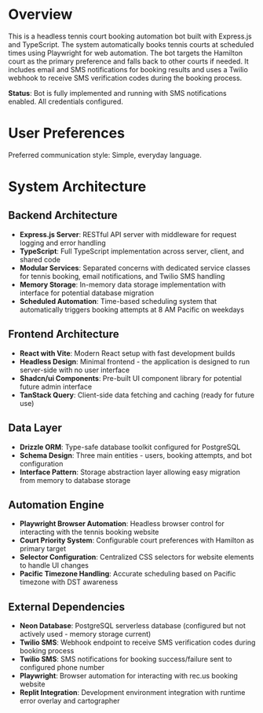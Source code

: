# Overview

This is a headless tennis court booking automation bot built with Express.js and TypeScript. The system automatically books tennis courts at scheduled times using Playwright for web automation. The bot targets the Hamilton court as the primary preference and falls back to other courts if needed. It includes email and SMS notifications for booking results and uses a Twilio webhook to receive SMS verification codes during the booking process.

**Status**: Bot is fully implemented and running with SMS notifications enabled. All credentials configured.

# User Preferences

Preferred communication style: Simple, everyday language.

# System Architecture

## Backend Architecture
- **Express.js Server**: RESTful API server with middleware for request logging and error handling
- **TypeScript**: Full TypeScript implementation across server, client, and shared code
- **Modular Services**: Separated concerns with dedicated service classes for tennis booking, email notifications, and Twilio SMS handling
- **Memory Storage**: In-memory data storage implementation with interface for potential database migration
- **Scheduled Automation**: Time-based scheduling system that automatically triggers booking attempts at 8 AM Pacific on weekdays

## Frontend Architecture
- **React with Vite**: Modern React setup with fast development builds
- **Headless Design**: Minimal frontend - the application is designed to run server-side with no user interface
- **Shadcn/ui Components**: Pre-built UI component library for potential future admin interface
- **TanStack Query**: Client-side data fetching and caching (ready for future use)

## Data Layer
- **Drizzle ORM**: Type-safe database toolkit configured for PostgreSQL
- **Schema Design**: Three main entities - users, booking attempts, and bot configuration
- **Interface Pattern**: Storage abstraction layer allowing easy migration from memory to database storage

## Automation Engine
- **Playwright Browser Automation**: Headless browser control for interacting with the tennis booking website
- **Court Priority System**: Configurable court preferences with Hamilton as primary target
- **Selector Configuration**: Centralized CSS selectors for website elements to handle UI changes
- **Pacific Timezone Handling**: Accurate scheduling based on Pacific timezone with DST awareness

## External Dependencies

- **Neon Database**: PostgreSQL serverless database (configured but not actively used - memory storage current)
- **Twilio SMS**: Webhook endpoint to receive SMS verification codes during booking process
- **Twilio SMS**: SMS notifications for booking success/failure sent to configured phone number
- **Playwright**: Browser automation for interacting with rec.us booking website
- **Replit Integration**: Development environment integration with runtime error overlay and cartographer